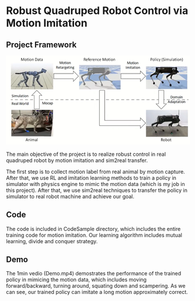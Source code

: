 # Robust Quadruped Robot Control via Motion Imitation

## Project Framework

![](Framework.png)

The main objective of the project is to realize robust control in real quadruped robot by motion imitation and sim2real transfer.

The first step is to collect motion label from real animal by motion capture. After that, we use RL and imitation learning methods to train a policy in simulator with physics engine to mimic the motion data (which is my job in this project). After that, we use sim2real techniques to transfer the policy in simulator to real robot machine and achieve our goal.

## Code

The code is included in CodeSample directory, which includes the entire training code for motion imitation.
Our learning algorithm includes mutual learning, divide and conquer strategy.

## Demo

The 1min vedio (Demo.mp4) demostrates the performance of the trained policy in mimicing the motion data, which includes moving forward/backward, turning around, squating down and scampering. As we can see, our trained policy can imitate a long motion approximately correct.
